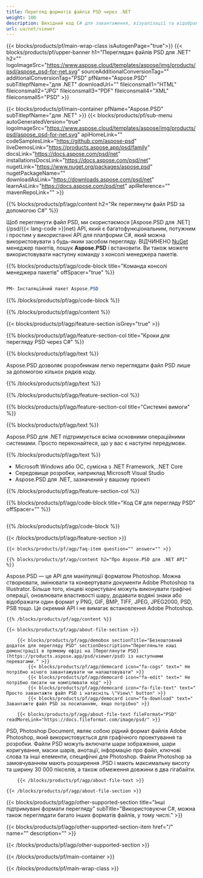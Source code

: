 ```yaml
---
title: Перегляд форматів файлів PSD через .NET
weight: 100
description: Вихідний код C# для завантаження, візуалізації та відображення документів PSD на .NET Framework, .NET Core.
url: ua/net/viewer
---
```


{{< blocks/products/pf/main-wrap-class isAutogenPage="true">}}
{{< blocks/products/pf/upper-banner h1="Переглядач файлів PSD для .NET" h2="" logoImageSrc="https://www.aspose.cloud/templates/aspose/img/products/psd/aspose_psd-for-net.svg" sourceAdditionalConversionTag="" additionalConversionTag="PSD" pfName="Aspose.PSD" subTitlepfName="для .NET" downloadUrl="" fileiconsmall1="HTML" fileiconsmall2="JPG" fileiconsmall3="PDF" fileiconsmall4="XML" fileiconsmall5="PSD" >}}

{{< blocks/products/pf/main-container pfName="Aspose.PSD" subTitlepfName="для .NET" >}}
{{< blocks/products/pf/sub-menu autoGeneratedVersion="true" logoImageSrc="https://www.aspose.cloud/templates/aspose/img/products/psd/aspose_psd-for-net.svg" apiHomeLink="" codeSamplesLink="https://github.com/aspose-psd" liveDemosLink="https://products.aspose.app/psd/family" docsLink="https://docs.aspose.com/psd/net" installationsDocsLink="https://docs.aspose.com/psd/net" nugetLink="https://www.nuget.org/packages/aspose.psd" nugetPackageName="" downloadAsLink="https://downloads.aspose.com/psd/net" learnAsLink="https://docs.aspose.com/psd/net" apiReference="" mavenRepoLink="" >}}

{{% blocks/products/pf/agp/content h2="Як переглянути файл PSD за допомогою C#" %}}

 Щоб переглянути файл PSD, ми скористаємося
 [Aspose.PSD для .NET](/psd/{{< lang-code >}}net)
 API, який є багатофункціональним, потужним і простим у використанні API для платформи C#, який можна використовувати з будь-яким засобом перегляду. ВІДЧИНЕНО
 [NuGet](https://www.nuget.org/packages/aspose.psd)
 менеджер пакетів, пошук
 **Aspose.PSD**
 і встановити. Ви також можете використовувати наступну команду з консолі менеджера пакетів.

{{% blocks/products/pf/agp/code-block title="Команда консолі менеджера пакетів" offSpacer="true" %}}

```cs

PM> Інсталяційний пакет Aspose.PSD

```

{{% /blocks/products/pf/agp/code-block %}}

{{% /blocks/products/pf/agp/content %}}

{{< blocks/products/pf/agp/feature-section isGrey="true" >}}

{{% blocks/products/pf/agp/feature-section-col title="Кроки для перегляду PSD через C#" %}}

{{% blocks/products/pf/agp/text %}}

 Aspose.PSD дозволяє розробникам легко переглядати файл PSD лише за допомогою кількох рядків коду.

{{% /blocks/products/pf/agp/text %}}

{{% /blocks/products/pf/agp/feature-section-col %}}

{{% blocks/products/pf/agp/feature-section-col title="Системні вимоги" %}}

{{% blocks/products/pf/agp/text %}}

 Aspose.PSD для .NET підтримується всіма основними операційними системами. Просто переконайтеся, що у вас є наступні передумови.

{{% /blocks/products/pf/agp/text %}}

- Microsoft Windows або ОС, сумісна з .NET Framework, .NET Core
- Середовище розробки, наприклад Microsoft Visual Studio
- Aspose.PSD для .NET, зазначений у вашому проекті

{{% /blocks/products/pf/agp/feature-section-col %}}

{{% blocks/products/pf/agp/code-block title="Код C# для перегляду PSD" offSpacer="" %}}

```cs

```

{{% /blocks/products/pf/agp/code-block %}}

{{< /blocks/products/pf/agp/feature-section >}}

    {{< blocks/products/pf/agp/faq-item question="" answer="" >}}
 

<!-- aboutfile Starts -->

    {{% blocks/products/pf/agp/content h2="Про Aspose.PSD для .NET API" %}}

 Aspose.PSD — це API для маніпуляції форматом Photoshop. Можна створювати, змінювати та конвертувати документи Adobe Photoshop та Illustrator. Більше того, кінцеві користувачі можуть виконувати графічні операції, оновлювати властивості шару, додавати водяні знаки або відображати один формат у PNG, GIF, BMP, TIFF, JPEG, JPEG2000, PSD, PSB тощо. Це окремий API і не вимагає встановлення Adobe Photoshop.



    {{% /blocks/products/pf/agp/content %}}

    {{< blocks/products/pf/agp/about-file-section >}}

        {{< blocks/products/pf/agp/demobox sectionTitle="Безкоштовний додаток для перегляду PSD" sectionDescription="Перегляньте наші демонстрації в прямому ефірі на [Переглянути PSD](https://products.aspose.app/psd/viewer/psd) із наступними перевагами." >}}
            {{< blocks/products/pf/agp/democard icon="fa-cogs" text=" Не потрібно нічого завантажувати чи налаштовувати" >}}
            {{< blocks/products/pf/agp/democard icon="fa-edit" text=" Не потрібно писати чи компілювати код" >}}
            {{< blocks/products/pf/agp/democard icon="fa-file-text" text=" Просто завантажте файл PSD і натисніть \"View\" button" >}}
            {{< blocks/products/pf/agp/democard icon="fa-download" text=" Завантажте файл PSD за посиланням, якщо потрібно" >}}

        {{< blocks/products/pf/agp/about-file-text fileFormat="PSD" readMoreLink="https://docs.fileformat.com/image/psd/" >}}
PSD, Photoshop Document, являє собою рідний формат файлів Adobe Photoshop, який використовується для графічного проектування та розробки. Файли PSD можуть включати шари зображення, шари коригування, маски шарів, анотації, інформацію про файл, ключові слова та інші елементи, специфічні для Photoshop. Файли Photoshop за замовчуванням мають розширення .PSD і мають максимальну висоту та ширину 30 000 пікселів, а також обмеження довжини в два гігабайти.

        {{< /blocks/products/pf/agp/about-file-text >}}

    {{< /blocks/products/pf/agp/about-file-section >}}

<!-- aboutfile Ends -->

{{< blocks/products/pf/agp/other-supported-section title="Інші підтримувані формати перегляду" subTitle="Використовуючи C#, можна також переглядати багато інших форматів файлів, у тому числі." >}}

{{< blocks/products/pf/agp/other-supported-section-item href="/" name="" description="" >}}

{{< /blocks/products/pf/agp/other-supported-section >}}

{{< /blocks/products/pf/main-container >}}
    
{{< /blocks/products/pf/main-wrap-class >}}
